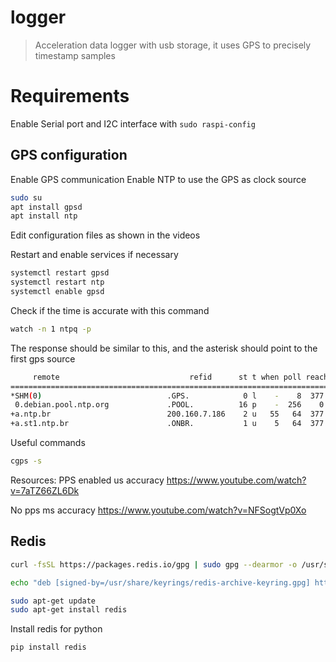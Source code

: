 # logger
> Acceleration data logger with usb storage, it uses GPS to precisely timestamp samples


# Requirements
Enable Serial port and I2C interface with `sudo raspi-config`

## GPS configuration
Enable GPS communication
Enable NTP to use the GPS as clock source

```bash
sudo su
apt install gpsd 
apt install ntp
```
Edit configuration files as shown in the videos

Restart and enable services if necessary

```bash
systemctl restart gpsd
systemctl restart ntp
systemctl enable gpsd
```

Check if the time is accurate with this command
```bash
watch -n 1 ntpq -p
```
The response should be similar to this, and the asterisk should point to the first gps source
```bash
     remote                             refid      st t when poll reach   delay   offset   jitter
=================================================================================================
*SHM(0)                            .GPS.            0 l    -    8  377   0.0000 -51.7218   5.6308
 0.debian.pool.ntp.org             .POOL.          16 p    -  256    0   0.0000   0.0000   0.0010
+a.ntp.br                          200.160.7.186    2 u   55   64  377 147.9015  71.1353  39.2378
+a.st1.ntp.br                      .ONBR.           1 u    5   64  377 124.0965  68.8115  42.7891
```

Useful commands
```bash
cgps -s

```

Resources:
PPS enabled us accuracy
https://www.youtube.com/watch?v=7aTZ66ZL6Dk

No pps ms accuracy
https://www.youtube.com/watch?v=NFSogtVp0Xo

## Redis
```bash
curl -fsSL https://packages.redis.io/gpg | sudo gpg --dearmor -o /usr/share/keyrings/redis-archive-keyring.gpg

echo "deb [signed-by=/usr/share/keyrings/redis-archive-keyring.gpg] https://packages.redis.io/deb $(lsb_release -cs) main" | sudo tee /etc/apt/sources.list.d/redis.list

sudo apt-get update
sudo apt-get install redis

```
Install redis for python 
```bash
pip install redis
```